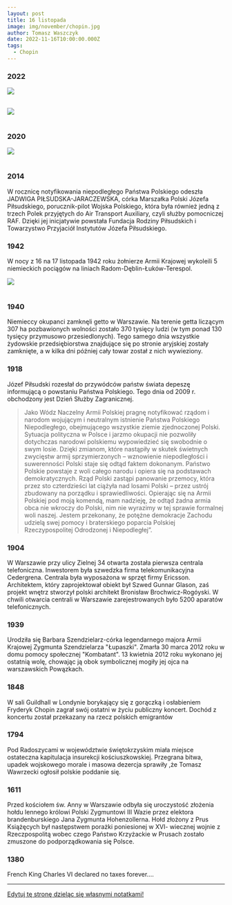 ```yaml
---
layout: post
title: 16 listopada
image: img/november/chopin.jpg
author: Tomasz Waszczyk
date: 2022-11-16T10:00:00.000Z
tags:
  - Chopin
---
```


### 2022

<img src="./img/november/alior.jpg"><br><br>

<img src="./img/november/bitcoindead.jpeg"><br><br>

### 2020

<img src="./img/november/mnuchin.jpg"><br><br>

### 2014

W rocznicę notyfikowania niepodległego Państwa Polskiego odeszła JADWIGA PIŁSUDSKA-JARACZEWSKA, córka Marszałka Polski Józefa Piłsudskiego, porucznik-pilot Wojska Polskiego, która była również jedną z trzech Polek przyjętych do Air Transport Auxiliary, czyli służby pomocniczej RAF. Dzięki jej inicjatywie powstała Fundacja Rodziny Piłsudskich i Towarzystwo Przyjaciół Instytutów Józefa Piłsudskiego.

### 1942

W nocy z 16 na 17 listopada 1942 roku żołnierze Armii Krajowej wykoleili 5 niemieckich pociągów na liniach Radom-Dęblin-Łuków-Terespol.

<img src="./img/november/terespol.jpg"><br><br>

### 1940

Niemieccy okupanci zamknęli getto w Warszawie. Na terenie getta liczącym 307 ha pozbawionych wolności zostało 370 tysięcy ludzi (w tym ponad 130 tysięcy przymusowo przesiedlonych). Tego samego dnia wszystkie żydowskie przedsiębiorstwa znajdujące się po stronie aryjskiej zostały zamknięte, a w kilka dni później cały towar został z nich wywieziony.

### 1918

Józef Piłsudski rozesłał do przywódców państw świata depeszę informującą o powstaniu Państwa Polskiego. Tego dnia od 2009 r. obchodzony jest Dzień Służby Zagranicznej.

> Jako Wódz Naczelny Armii Polskiej pragnę notyfikować rządom i narodom wojującym i neutralnym istnienie Państwa Polskiego Niepodległego, obejmującego wszystkie ziemie zjednoczonej Polski. Sytuacja polityczna w Polsce i jarzmo okupacji nie pozwoliły dotychczas narodowi polskiemu wypowiedzieć się swobodnie o swym losie. Dzięki zmianom, które nastąpiły w skutek świetnych zwycięstw armij sprzymierzonych – wznowienie niepodległości i suwerenności Polski staje się odtąd faktem dokonanym.
> Państwo Polskie powstaje z woli całego narodu i opiera się na podstawach demokratycznych. Rząd Polski zastąpi panowanie przemocy, która przez sto czterdzieści lat ciążyła nad losami Polski – przez ustrój zbudowany na porządku i sprawiedliwości. Opierając się na Armii Polskiej pod moją komendą, mam nadzieję, że odtąd żadna armia obca nie wkroczy do Polski, nim nie wyrazimy w tej sprawie formalnej woli naszej. Jestem przekonany, że potężne demokracje Zachodu udzielą swej pomocy i braterskiego poparcia Polskiej Rzeczypospolitej Odrodzonej i Niepodległej”.

### 1904

W Warszawie przy ulicy Zielnej 34 otwarta została pierwsza centrala telefoniczna.
Inwestorem była szwedzka firma telekomunikacyjna Cedergrena. Centrala była wyposażona w sprzęt firmy Ericsson. Architektem, który zaprojektował obiekt był Szwed Gunnar Glason, zaś projekt wnętrz stworzył polski architekt Bronisław Brochwicz-Rogóyski.
W chwili otwarcia centrali w Warszawie zarejestrowanych było 5200 aparatów telefonicznych.

### 1939

Urodziła się Barbara Szendzielarz-córka legendarnego majora Armii Krajowej Zygmunta Szendzielarza "Łupaszki".
Zmarła 30 marca 2012 roku w domu pomocy społecznej "Kombatant". 13 kwietnia 2012 roku wykonano jej ostatnią wolę, chowając ją obok symbolicznej mogiły jej ojca na warszawskich Powązkach.

### 1848

W sali Guildhall w Londynie borykający się z gorączką i osłabieniem Fryderyk Chopin zagrał swój ostatni w życiu publiczny koncert. Dochód z koncertu został przekazany na rzecz polskich emigrantów

### 1794

Pod Radoszycami w województwie świętokrzyskim miała miejsce ostateczna kapitulacja insurekcji kościuszkowskiej.
Przegrana bitwa, upadek wojskowego morale i masowa dezercja sprawiły ,że Tomasz Wawrzecki ogłosił polskie poddanie się.

### 1611

Przed kościołem św. Anny w Warszawie odbyła się uroczystość złożenia hołdu lennego królowi Polski Zygmuntowi III Wazie przez elektora brandenburskiego Jana Zygmunta Hohenzollerna.
Hołd złożony z Prus Książęcych był następstwem porażki poniesionej w XVI- wiecznej wojnie z Rzeczpospolitą wobec czego Państwo Krzyżackie w Prusach zostało zmuszone do podporządkowania się Polsce.

### 1380

French King Charles VI declared no taxes forever....

---

<a href="https://github.com/TomaszWaszczyk/historia.waszczyk.com/edit/master/src/content/november-16.md" target="_blank">Edytuj tę stronę dzieląc się własnymi notatkami!</a>
